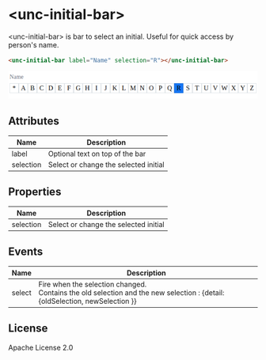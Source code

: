 # &lt;unc-initial-bar&gt;

&lt;unc-initial-bar&gt; is bar to select an initial. Useful for quick access by person's name.

```html
<unc-initial-bar label="Name" selection="R"></unc-initial-bar>
```
![screenshot](https://raw.githubusercontent.com/unc-dsi/unc-web-components/main/packages/unc-initial-bar/screenshot.png)

## Attributes

| Name | Description |
|------|-------------|
| label | Optional text on top of the bar |
| selection | Select or change the selected initial |

## Properties

| Name | Description |
|------|-------------|
| selection | Select or change the selected initial |

## Events

| Name | Description |
|------|-------------|
| select | Fire when the selection changed.<br> Contains the old selection and the new selection :  {detail: {oldSelection, newSelection }} |

## License

Apache License 2.0